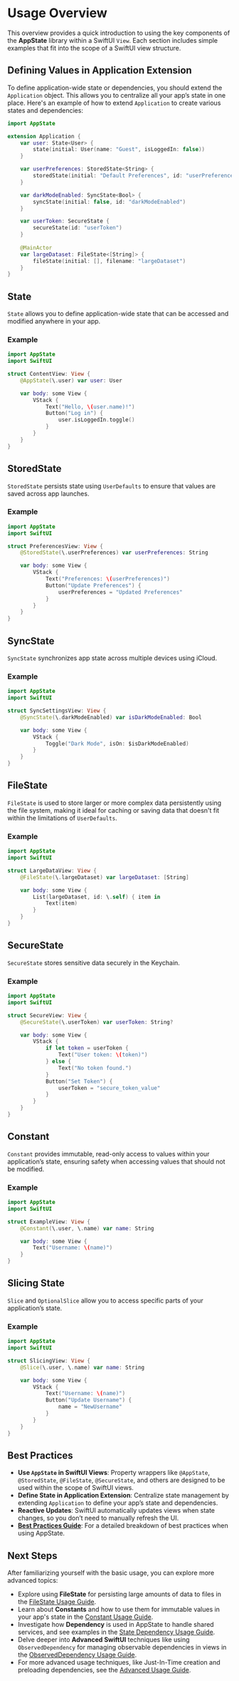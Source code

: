 # Usage Overview

This overview provides a quick introduction to using the key components of the **AppState** library within a SwiftUI `View`. Each section includes simple examples that fit into the scope of a SwiftUI view structure.

## Defining Values in Application Extension

To define application-wide state or dependencies, you should extend the `Application` object. This allows you to centralize all your app’s state in one place. Here's an example of how to extend `Application` to create various states and dependencies:

```swift
import AppState

extension Application {
    var user: State<User> {
        state(initial: User(name: "Guest", isLoggedIn: false))
    }

    var userPreferences: StoredState<String> {
        storedState(initial: "Default Preferences", id: "userPreferences")
    }

    var darkModeEnabled: SyncState<Bool> {
        syncState(initial: false, id: "darkModeEnabled")
    }

    var userToken: SecureState {
        secureState(id: "userToken")
    }
    
    @MainActor
    var largeDataset: FileState<[String]> {
        fileState(initial: [], filename: "largeDataset")
    }
}
```

## State

`State` allows you to define application-wide state that can be accessed and modified anywhere in your app.

### Example

```swift
import AppState
import SwiftUI

struct ContentView: View {
    @AppState(\.user) var user: User

    var body: some View {
        VStack {
            Text("Hello, \(user.name)!")
            Button("Log in") {
                user.isLoggedIn.toggle()
            }
        }
    }
}
```

## StoredState

`StoredState` persists state using `UserDefaults` to ensure that values are saved across app launches.

### Example

```swift
import AppState
import SwiftUI

struct PreferencesView: View {
    @StoredState(\.userPreferences) var userPreferences: String

    var body: some View {
        VStack {
            Text("Preferences: \(userPreferences)")
            Button("Update Preferences") {
                userPreferences = "Updated Preferences"
            }
        }
    }
}
```

## SyncState

`SyncState` synchronizes app state across multiple devices using iCloud.

### Example

```swift
import AppState
import SwiftUI

struct SyncSettingsView: View {
    @SyncState(\.darkModeEnabled) var isDarkModeEnabled: Bool

    var body: some View {
        VStack {
            Toggle("Dark Mode", isOn: $isDarkModeEnabled)
        }
    }
}
```

## FileState

`FileState` is used to store larger or more complex data persistently using the file system, making it ideal for caching or saving data that doesn't fit within the limitations of `UserDefaults`.

### Example

```swift
import AppState
import SwiftUI

struct LargeDataView: View {
    @FileState(\.largeDataset) var largeDataset: [String]

    var body: some View {
        List(largeDataset, id: \.self) { item in
            Text(item)
        }
    }
}
```

## SecureState

`SecureState` stores sensitive data securely in the Keychain.

### Example

```swift
import AppState
import SwiftUI

struct SecureView: View {
    @SecureState(\.userToken) var userToken: String?

    var body: some View {
        VStack {
            if let token = userToken {
                Text("User token: \(token)")
            } else {
                Text("No token found.")
            }
            Button("Set Token") {
                userToken = "secure_token_value"
            }
        }
    }
}
```

## Constant

`Constant` provides immutable, read-only access to values within your application’s state, ensuring safety when accessing values that should not be modified.

### Example

```swift
import AppState
import SwiftUI

struct ExampleView: View {
    @Constant(\.user, \.name) var name: String

    var body: some View {
        Text("Username: \(name)")
    }
}
```

## Slicing State

`Slice` and `OptionalSlice` allow you to access specific parts of your application’s state.

### Example

```swift
import AppState
import SwiftUI

struct SlicingView: View {
    @Slice(\.user, \.name) var name: String

    var body: some View {
        VStack {
            Text("Username: \(name)")
            Button("Update Username") {
                name = "NewUsername"
            }
        }
    }
}
```

## Best Practices

- **Use `AppState` in SwiftUI Views**: Property wrappers like `@AppState`, `@StoredState`, `@FileState`, `@SecureState`, and others are designed to be used within the scope of SwiftUI views.
- **Define State in Application Extension**: Centralize state management by extending `Application` to define your app’s state and dependencies.
- **Reactive Updates**: SwiftUI automatically updates views when state changes, so you don’t need to manually refresh the UI.
- **[Best Practices Guide](best-practices.md)**: For a detailed breakdown of best practices when using AppState.

## Next Steps

After familiarizing yourself with the basic usage, you can explore more advanced topics:

- Explore using **FileState** for persisting large amounts of data to files in the [FileState Usage Guide](usage-filestate.md).
- Learn about **Constants** and how to use them for immutable values in your app's state in the [Constant Usage Guide](usage-constant.md).
- Investigate how **Dependency** is used in AppState to handle shared services, and see examples in the [State Dependency Usage Guide](usage-state-dependency.md).
- Delve deeper into **Advanced SwiftUI** techniques like using `ObservedDependency` for managing observable dependencies in views in the [ObservedDependency Usage Guide](usage-observeddependency.md).
- For more advanced usage techniques, like Just-In-Time creation and preloading dependencies, see the [Advanced Usage Guide](advanced-usage.md).
